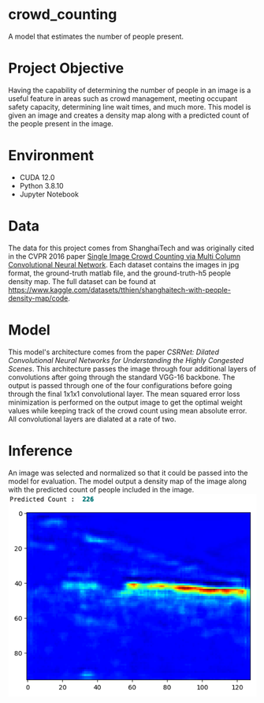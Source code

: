 # crowd_counting
A model that estimates the number of people present.

# Project Objective
Having the capability of determining the number of people in an image is a useful feature in areas such as crowd management, meeting occupant safety capacity, determining line wait times, and much more. This model is given an image and creates a density map along with a predicted count of the people present in the image. 

# Environment
- CUDA 12.0
- Python 3.8.10
- Jupyter Notebook
  
# Data
The data for this project comes from ShanghaiTech and was originally cited in the CVPR 2016 paper <ins>Single Image Crowd Counting via Multi Column Convolutional Neural Network</ins>. Each dataset contains the images in jpg format, the ground-truth matlab file, and the ground-truth-h5 people density map. The full dataset can be found at https://www.kaggle.com/datasets/tthien/shanghaitech-with-people-density-map/code.

# Model
This model's architecture comes from the paper *CSRNet: Dilated Convolutional Neural Networks for Understanding the Highly Congested Scenes*. This architecture passes the image through four additional layers of convolutions after going through the standard VGG-16 backbone. The output is passed through one of the four configurations before going through the final 1x1x1 convolutional layer. The mean squared error loss minimization is performed on the output image to get the optimal weight values while keeping track of the crowd count using mean absolute error. All convolutional layers are dialated at a rate of two.

# Inference
An image was selected and normalized so that it could be passed into the model for evaluation. The model output a density map of the image along with the predicted count of people included in the image. 
![Inference Image](inference.png)
